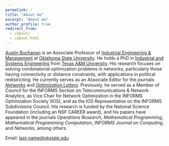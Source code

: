 ```yaml
---
permalink: /
title: "About me"
excerpt: "About me"
author_profile: true
redirect_from: 
  - /about/
  - /about.html
---
```


[Austin Buchanan](https://ceat.okstate.edu/iem/people/buchanan-faculty-profile.html) is an Associate Professor of [Industrial Engineering & Management](https://ceat.okstate.edu/iem/) at [Oklahoma State University](https://go.okstate.edu/). He holds a PhD in [Industrial and Systems Engineering](https://engineering.tamu.edu/industrial/index.html) from [Texas A&M University](https://www.tamu.edu/). His research focuses on solving combinatorial optimization problems in networks, particularly those having connectivity or distance constraints, with applications in political redistricting. He currently serves as an Associate Editor for the journals _[Networks](https://onlinelibrary.wiley.com/journal/10970037)_ and _[Optimization Letters](https://www.springer.com/journal/11590)_. Previously, he served as a Member of Council for the INFORMS Section on Telecommunications & Network Analytics, as Vice Chair for Network Optimization in the INFORMS Optimization Society (IOS), and as the IOS Representative on the INFORMS Subdivisions Council. His research is funded by the National Science Foundation (including an NSF CAREER award), and his papers have appeared in the journals _Operations Research_, _Mathematical Programming_, _Mathematical Programming Computation_, _INFORMS Journal on Computing_, and _Networks_, among others.

Email: last-name@okstate.edu
